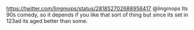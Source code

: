 https://twitter.com/lingmops/status/281852702688956417 @lingmops Its 90s comedy, so it depends if you like that sort of thing but since its set in 123ad its aged better than some.